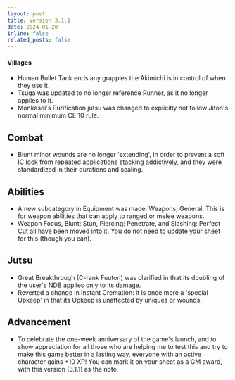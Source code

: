 ```yaml
---
layout: post
title: Version 3.1.1
date: 2024-01-20
inline: false
related_posts: false
---
```


#### Villages 
- Human Bullet Tank ends any grapples the Akimichi is in control of when they use it.
- Tsuga was updated to no longer reference Runner, as it no longer applies to it.
- Monkasei's Purification jutsu was changed to explicitly not follow Jiton's normal minimum CE 10 rule.

## Combat
 - Blunt minor wounds are no longer 'extending', in order to prevent a soft IC lock from repeated applications stacking addictively, and they were standardized in their durations and scaling.

## Abilities
 - A new subcategory in Equipment was made: Weapons, General.  This is for weapon abilities that can apply to ranged or melee weapons.
 - Weapon Focus, Blunt: Stun, Piercing: Penetrate, and Slashing: Perfect Cut all have been moved into it.  You do not need to update your sheet for this (though you can).

## Jutsu
 - Great Breakthrough (C-rank Fuuton) was clarified in that its doubling of the user's NDB applies only to its damage.
 - Reverted a change in Instant Cremation: it is once more a 'special Upkeep' in that its Upkeep is unaffected by uniques or wounds.

## Advancement
 - To celebrate the one-week anniversary of the game's launch, and to show appreciation for all those who are helping me to test this and try to make this game better in a lasting way, everyone with an active character gains +10 XP!  You can mark it on your sheet as a GM award, with this version (3.1.1) as the note.
